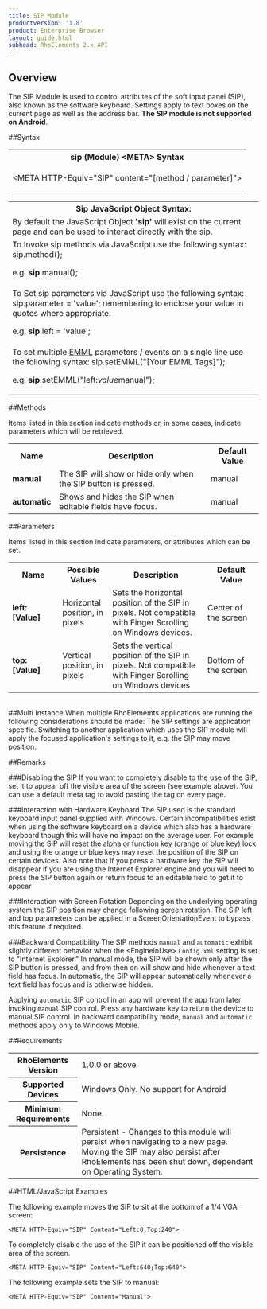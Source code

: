 ```yaml
---
title: SIP Module
productversion: '1.8'
product: Enterprise Browser
layout: guide.html
subhead: RhoElements 2.x API
---
```


## Overview
The SIP Module is used to control attributes of the soft input panel (SIP), also known as the software keyboard. Settings apply to text boxes on the current page as well as the address bar. **The SIP module is not supported on Android**. 

##Syntax

<table class="re-table"><tr><th class="tableHeading">sip (Module) &lt;META&gt; Syntax
</th></tr><tr><td class="clsSyntaxCells clsOddRow"><p>&lt;META HTTP-Equiv="SIP" content="[method / parameter]"&gt;</p></td></tr></table>
<table class="re-table"><tr><th class="tableHeading">Sip JavaScript Object Syntax:</th></tr><tr><td class="clsSyntaxCells clsOddRow">
By default the JavaScript Object <b>'sip'</b> will exist on the current page and can be used to interact directly with the sip.
</td></tr><tr><td class="clsSyntaxCells clsEvenRow">
To Invoke sip methods via JavaScript use the following syntax: sip.method();
<P />e.g. <b>sip</b>.manual();
</td></tr><tr><td class="clsSyntaxCells clsOddRow">
To Set sip parameters via JavaScript use the following syntax: sip.parameter = 'value'; remembering to enclose your value in quotes where appropriate.  
<P />e.g. <b>sip</b>.left = 'value';
</td></tr><tr><td class="clsSyntaxCells clsEvenRow">							
To set multiple <a href="/rhoelements/EMMLOverview">EMML</a> parameters / events on a single line use the following syntax: sip.setEMML("[Your EMML Tags]");
<P />
e.g. <b>sip</b>.setEMML("left:<i>value</i>manual");							
</td></tr></table>


##Methods


Items listed in this section indicate methods or, in some cases, indicate parameters which will be retrieved.

<table class="re-table"><col width="10%" /><col width="68%" /><col width="22%" /><tr><th class="tableHeading">Name</th><th class="tableHeading">Description</th><th class="tableHeading">Default Value</th></tr><tr><td class="clsSyntaxCells clsOddRow"><b>manual</b></td><td class="clsSyntaxCells clsOddRow">The SIP will show or hide only when the SIP button is pressed.</td><td class="clsSyntaxCells clsOddRow">manual</td></tr><tr><td class="clsSyntaxCells clsEvenRow"><b>automatic</b></td><td class="clsSyntaxCells clsEvenRow">Shows and hides the SIP when editable fields have focus.</td><td class="clsSyntaxCells clsEvenRow">manual</td></tr></table>


##Parameters


Items listed in this section indicate parameters, or attributes which can be set.
<table class="re-table"><col width="20%" /><col width="20%" /><col width="38%" /><col width="22%" /><tr><th class="tableHeading">Name</th><th class="tableHeading">Possible Values</th><th class="tableHeading">Description</th><th class="tableHeading">Default Value</th></tr><tr><td class="clsSyntaxCells clsOddRow"><b>left:[Value]
</b></td><td class="clsSyntaxCells clsOddRow">Horizontal position, in pixels</td><td class="clsSyntaxCells clsOddRow">Sets the horizontal position of the SIP in pixels. Not compatible with Finger Scrolling on Windows devices.</td><td class="clsSyntaxCells clsOddRow">Center of the screen</td></tr><tr><td class="clsSyntaxCells clsEvenRow"><b>top:[Value]
</b></td><td class="clsSyntaxCells clsEvenRow">Vertical position, in pixels</td><td class="clsSyntaxCells clsEvenRow">Sets the vertical position of the SIP in pixels. Not compatible with Finger Scrolling on Windows devices</td><td class="clsSyntaxCells clsEvenRow">Bottom of the screen</td></tr></table>
<table class="re-table"><col width="78%" /><col width="8%" /><col width="1%" /><col width="5%" /><col width="1%" /><col width="5%" /><col width="2%" /></table>


##Multi Instance
When multiple RhoElememts applications are running the following considerations should be made: The SIP settings are application specific.  Switching to another application which uses the SIP module will apply the focused application's settings to it, e.g. the SIP may move position.


##Remarks


###Disabling the SIP
If you want to completely disable to the use of the SIP, set it to appear off the visible area of the screen (see example above).  You can use a default meta tag to avoid pasting the tag on every page.


###Interaction with Hardware Keyboard
The SIP used is the standard keyboard input panel supplied with Windows. Certain incompatibilities exist when using the software keyboard on a device which also has a hardware keyboard though this will have no impact on the average user. For example moving the SIP will reset the alpha or function key (orange or blue key) lock and using the orange or blue keys may reset the position of the SIP on certain devices. Also note that if you press a hardware key the SIP will disappear if you are using the Internet Explorer engine and you will need to press the SIP button again or return focus to an editable field to get it to appear


###Interaction with Screen Rotation
Depending on the underlying operating system the SIP position may change following screen rotation. The SIP left and top parameters can be applied in a ScreenOrientationEvent to bypass this feature if required.


###Backward Compatibility
The SIP methods `manual` and `automatic` exhibit slightly different behavior when the &lt;EngineInUse&gt; `Config.xml` setting is set to "Internet Explorer." In manual mode, the SIP will be shown only after the SIP button is pressed, and from then on will show and hide whenever a text field has focus. In automatic, the SIP will appear automatically whenever a text field has focus and is otherwise hidden.

Applying `automatic` SIP control in an app will prevent the app from later invoking `manual` SIP control. Press any hardware key to return the device to manual SIP control. In backward compatibility mode, `manual` and `automatic` methods apply only to Windows Mobile.


##Requirements

<table class="re-table"><tr><th class="tableHeading">RhoElements Version</th><td class="clsSyntaxCell clsEvenRow">1.0.0 or above
</td></tr><tr><th class="tableHeading">Supported Devices</th><td class="clsSyntaxCell clsOddRow">Windows Only. No support for Android</td></tr><tr><th class="tableHeading">Minimum Requirements</th><td class="clsSyntaxCell clsOddRow">None.</td></tr><tr><th class="tableHeading">Persistence</th><td class="clsSyntaxCell clsEvenRow">Persistent - Changes to this module will persist when navigating to a new page. Moving the SIP may also persist after RhoElements has been shut down, dependent on Operating System.</td></tr></table>


##HTML/JavaScript Examples

The following example moves the SIP to sit at the bottom of a 1/4 VGA screen:

	<META HTTP-Equiv="SIP" Content="Left:0;Top:240">
	
To completely disable the use of the SIP it can be positioned off the visible area of the screen.

	<META HTTP-Equiv="SIP" Content="Left:640;Top:640">
	
The following example sets the SIP to manual:

	<META HTTP-Equiv="SIP" Content="Manual">
	

